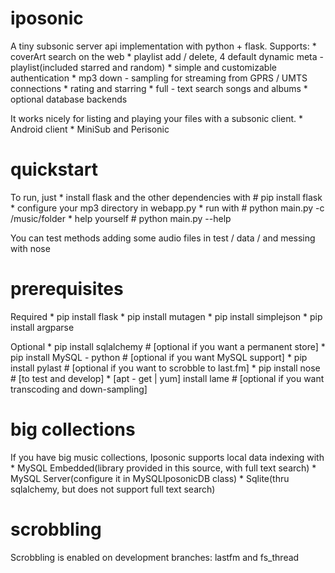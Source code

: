 iposonic
========

A tiny subsonic server api implementation with python + flask.
Supports:
    * coverArt search on the web
    * playlist add / delete, 4 default dynamic meta - playlist(included starred and random)
    * simple and customizable authentication
    * mp3 down - sampling for streaming from GPRS / UMTS connections
    * rating and starring
    * full - text search songs and albums
    * optional database backends

It works nicely for listing and playing your files with a subsonic client.
    * Android client
    * MiniSub and Perisonic

quickstart
==========
To run, just
    * install flask and the other dependencies with
           # pip install flask
    * configure your mp3 directory in webapp.py
    * run with
           # python main.py -c /music/folder
    * help yourself
           # python main.py --help


You can test methods adding some audio files in test / data / and messing with nose


prerequisites
============
Required
    * pip install flask
    * pip install mutagen
    * pip install simplejson
    * pip install argparse

Optional
    * pip install sqlalchemy       # [optional if you want a permanent store]
    * pip install MySQL - python     # [optional if you want MySQL support]
    * pip install pylast             # [optional if you want to scrobble to last.fm]
    * pip install nose             # [to test and develop]
    * [apt - get | yum] install lame   # [optional if you want transcoding and down-sampling]

big collections
===============

If you have big music collections, Iposonic supports local data indexing with
    * MySQL Embedded(library provided in this source, with full text search)
    * MySQL Server(configure it in MySQLIposonicDB class)
    * Sqlite(thru sqlalchemy, but does not support full text search)

scrobbling
==========

Scrobbling is enabled on development branches: lastfm and fs_thread

